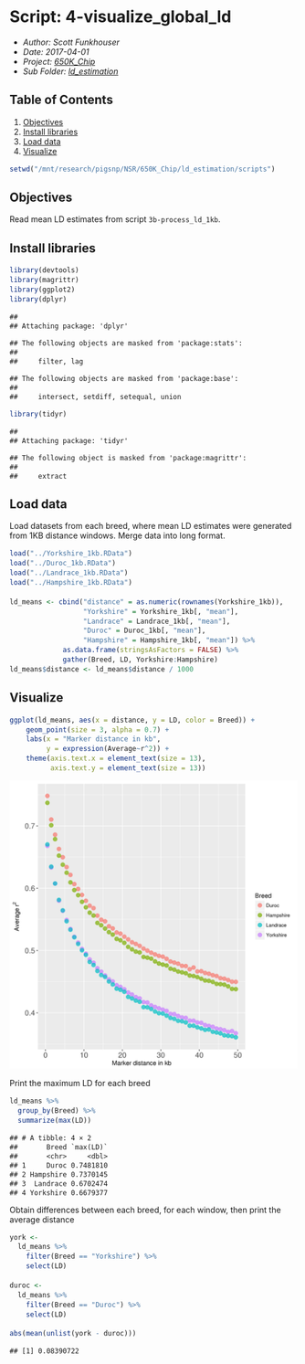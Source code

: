 # Script: 4-visualize_global_ld

- *Author: Scott Funkhouser*
- *Date: 2017-04-01*
- *Project: [650K_Chip](../../../README.md)*
- *Sub Folder: [ld_estimation](../../ld_estimation.md)*

## Table of Contents

1. [Objectives](#objectives)
2. [Install libraries](#install-libraries)
3. [Load data](#load-data)
5. [Visualize](#visualize)


```r
setwd("/mnt/research/pigsnp/NSR/650K_Chip/ld_estimation/scripts")
```

## Objectives
Read mean LD estimates from script `3b-process_ld_1kb`.
## Install libraries


```r
library(devtools)
library(magrittr)
library(ggplot2)
library(dplyr)
```

```
## 
## Attaching package: 'dplyr'
```

```
## The following objects are masked from 'package:stats':
## 
##     filter, lag
```

```
## The following objects are masked from 'package:base':
## 
##     intersect, setdiff, setequal, union
```

```r
library(tidyr)
```

```
## 
## Attaching package: 'tidyr'
```

```
## The following object is masked from 'package:magrittr':
## 
##     extract
```

## Load data
Load datasets from each breed, where mean LD estimates were generated from
1KB distance windows. Merge data into long format.


```r
load("../Yorkshire_1kb.RData")
load("../Duroc_1kb.RData")
load("../Landrace_1kb.RData")
load("../Hampshire_1kb.RData")

ld_means <- cbind("distance" = as.numeric(rownames(Yorkshire_1kb)),
                  "Yorkshire" = Yorkshire_1kb[, "mean"],
                  "Landrace" = Landrace_1kb[, "mean"],
                  "Duroc" = Duroc_1kb[, "mean"],
                  "Hampshire" = Hampshire_1kb[, "mean"]) %>%
             as.data.frame(stringsAsFactors = FALSE) %>%
             gather(Breed, LD, Yorkshire:Hampshire)
ld_means$distance <- ld_means$distance / 1000
```

## Visualize


```r
ggplot(ld_means, aes(x = distance, y = LD, color = Breed)) +
    geom_point(size = 3, alpha = 0.7) +
    labs(x = "Marker distance in kb",
         y = expression(Average~r^2)) +
    theme(axis.text.x = element_text(size = 13),
          axis.text.y = element_text(size = 13))
```

![plot of chunk global_ld](figure/global_ld-1.tiff)

Print the maximum LD for each breed


```r
ld_means %>%
  group_by(Breed) %>%
  summarize(max(LD))
```

```
## # A tibble: 4 × 2
##       Breed `max(LD)`
##       <chr>     <dbl>
## 1     Duroc 0.7481810
## 2 Hampshire 0.7370145
## 3  Landrace 0.6702474
## 4 Yorkshire 0.6679377
```

Obtain differences between each breed, for each window, then print the average
distance


```r
york <-
  ld_means %>%
    filter(Breed == "Yorkshire") %>%
    select(LD)

duroc <-
  ld_means %>%
    filter(Breed == "Duroc") %>%
    select(LD)

abs(mean(unlist(york - duroc)))
```

```
## [1] 0.08390722
```

